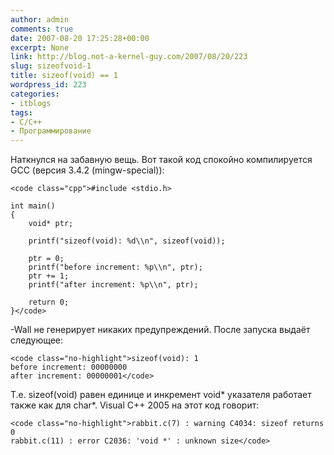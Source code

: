 ```yaml
---
author: admin
comments: true
date: 2007-08-20 17:25:28+00:00
excerpt: None
link: http://blog.not-a-kernel-guy.com/2007/08/20/223
slug: sizeofvoid-1
title: sizeof(void) == 1
wordpress_id: 223
categories:
- itblogs
tags:
- C/C++
- Программирование
---
```


Наткнулся на забавную вещь. Вот такой код спокойно компилируется GCC (версия 3.4.2 (mingw-special)):


    
    <code class="cpp">#include <stdio.h>
    
    int main()
    {
        void* ptr;
        
        printf("sizeof(void): %d\\n", sizeof(void));
        
        ptr = 0;
        printf("before increment: %p\\n", ptr);
        ptr += 1;
        printf("after increment: %p\\n", ptr);
    
        return 0;
    }</code>



<!-- more -->-Wall не генерирует никаких предупреждений. После запуска выдаёт следующее:


    
    <code class="no-highlight">sizeof(void): 1
    before increment: 00000000
    after increment: 00000001</code>



Т.е. sizeof(void) равен единице и инкремент void* указателя работает также как для char*. Visual C++ 2005 на этот код говорит:


    
    <code class="no-highlight">rabbit.c(7) : warning C4034: sizeof returns 0
    rabbit.c(11) : error C2036: 'void *' : unknown size</code>





